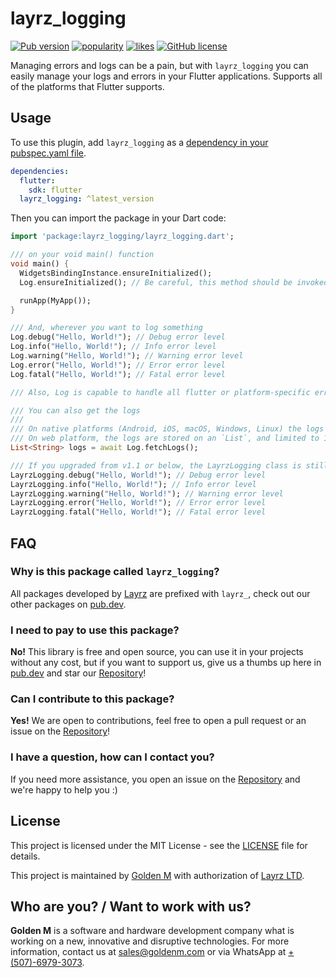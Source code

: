 # layrz_logging

[![Pub version](https://img.shields.io/pub/v/layrz_logging?logo=flutter)](https://pub.dev/packages/layrz_logging)
[![popularity](https://img.shields.io/pub/popularity/layrz_logging?logo=flutter)](https://pub.dev/packages/layrz_logging/score)
[![likes](https://img.shields.io/pub/likes/layrz_logging?logo=flutter)](https://pub.dev/packages/layrz_logging/score)
[![GitHub license](https://img.shields.io/github/license/goldenm-software/layrz_logging?logo=github)](https://github.com/goldenm-software/layrz_logging)

Managing errors and logs can be a pain, but with `layrz_logging` you can easily manage your logs and errors in your Flutter applications.
Supports all of the platforms that Flutter supports.

## Usage
To use this plugin, add `layrz_logging` as a [dependency in your pubspec.yaml file](https://flutter.dev/docs/development/packages-and-plugins/using-packages).

```yaml
dependencies:
  flutter:
    sdk: flutter
  layrz_logging: ^latest_version
```

Then you can import the package in your Dart code:

```dart
import 'package:layrz_logging/layrz_logging.dart';

/// on your void main() function
void main() {
  WidgetsBindingInstance.ensureInitialized();
  Log.ensureInitialized(); // Be careful, this method should be invoked after `WidgetsBindingInstance.ensureInitialized()`

  runApp(MyApp());
}

/// And, wherever you want to log something
Log.debug("Hello, World!"); // Debug error level
Log.info("Hello, World!"); // Info error level
Log.warning("Hello, World!"); // Warning error level
Log.error("Hello, World!"); // Error error level
Log.fatal("Hello, World!"); // Fatal error level

/// Also, Log is capable to handle all flutter or platform-specific errors without doing anything

/// You can also get the logs
///
/// On native platforms (Android, iOS, macOS, Windows, Linux) the logs are saved in a file
/// On web platform, the logs are stored on an `List`, and limited to 100 records
List<String> logs = await Log.fetchLogs();

/// If you upgraded from v1.1 or below, the LayrzLogging class is still exists, but on backward compatibility mode
LayrzLogging.debug("Hello, World!"); // Debug error level
LayrzLogging.info("Hello, World!"); // Info error level
LayrzLogging.warning("Hello, World!"); // Warning error level
LayrzLogging.error("Hello, World!"); // Error error level
LayrzLogging.fatal("Hello, World!"); // Fatal error level
```

## FAQ

### Why is this package called `layrz_logging`?
All packages developed by [Layrz](https://layrz.com) are prefixed with `layrz_`, check out our other packages on [pub.dev](https://pub.dev/publishers/goldenm.com/packages).

### I need to pay to use this package?
<b>No!</b> This library is free and open source, you can use it in your projects without any cost, but if you want to support us, give us a thumbs up here in [pub.dev](https://pub.dev/packages/layrz_logging) and star our [Repository](https://github.com/goldenm-software/layrz_logging)!

### Can I contribute to this package?
<b>Yes!</b> We are open to contributions, feel free to open a pull request or an issue on the [Repository](https://github.com/goldenm-software/layrz_logging)!

### I have a question, how can I contact you?
If you need more assistance, you open an issue on the [Repository](https://github.com/goldenm-software/layrz_logging) and we're happy to help you :)

## License
This project is licensed under the MIT License - see the [LICENSE](LICENSE) file for details.

This project is maintained by [Golden M](https://goldenm.com) with authorization of [Layrz LTD](https://layrz.com).

## Who are you? / Want to work with us?
<b>Golden M</b> is a software and hardware development company what is working on a new, innovative and disruptive technologies. For more information, contact us at [sales@goldenm.com](mailto:sales@goldenm.com) or via WhatsApp at [+(507)-6979-3073](https://wa.me/50769793073?text="From%20layrz_logging%20flutter%20library.%20Hello").
